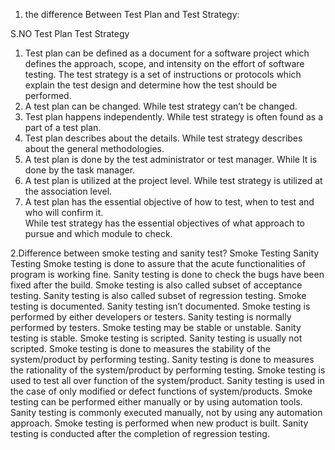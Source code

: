 1. the difference Between Test Plan and Test Strategy:

S.NO	Test Plan	Test Strategy
1.	Test plan can be defined as a document for a software project which defines the approach, scope, and intensity on the effort of software testing.	The test strategy is a set of instructions or protocols which explain the test design and determine how the test should be performed.
2.	A test plan can be changed.	While test strategy can’t be changed.
3.	Test plan happens independently.	While test strategy is often found as a part of a test plan.
4.	Test plan describes about the details.	While test strategy describes about the general methodologies.
5.	A test plan is done by the test administrator or test manager.	While It is done by the task manager.
6.	A test plan is utilized at the project level.	While test strategy is utilized at the association level.
7.	A test plan has the essential objective of how to test, when to test and who will confirm it.	
     While test strategy has the essential objectives of what approach to pursue and which module to check.

2.Difference between smoke testing and sanity test?
Smoke Testing	Sanity Testing
Smoke testing is done to assure that the acute functionalities of program is working fine.	Sanity testing is done to check the bugs have been fixed after the build.
Smoke testing is also called subset of acceptance testing.	Sanity testing is also called subset of regression testing.
Smoke testing is documented.	Sanity testing isn’t documented.
Smoke testing is performed by either developers or testers.	Sanity testing is normally performed by testers.
Smoke testing may be stable or unstable.	Sanity testing is stable.
Smoke testing is scripted.	Sanity testing is usually not scripted.
Smoke testing is done to measures the stability of the system/product by performing testing.	Sanity testing is done to measures the rationality of the system/product by performing testing.
Smoke testing is used to test all over function of the system/product.	Sanity testing is used in the case of only modified or defect functions of system/products.
Smoke testing can be performed either manually or by using automation tools.	Sanity testing is commonly executed manually, not by using any automation approach.
Smoke testing is performed when new product is built.	Sanity testing is conducted after the completion of regression testing.